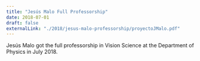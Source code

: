 ```yaml
---
title: "Jesús Malo Full Professorship"
date: 2018-07-01
draft: false
externalLink: "./2018/jesus-malo-professorship/proyectoJMalo.pdf"
---
```


Jesús Malo got the full professorship in Vision Science at the Department of Physics in July 2018.

